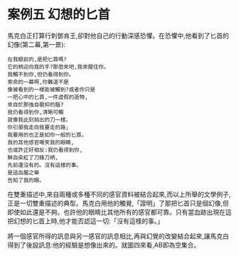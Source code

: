 # 案例五 幻想的匕首

馬克白正打算行刺鄧肯王,卻對他自己的行動深感恐懼。在恐懼中,他看到了匕首的幻像(第二幕,第一景):

```
在我眼前的,是把匕首嗎?
它的柄迎向我的手?那麼來吧,我來握住你。
我觸不到你,但仍看得到你。
索命的一幕啊,你難道不是
像被看到的一樣能被觸到?或者你只是
一把心中的匕首,一件虛假的造物,
來自於那強自壓抑的腦?
我仍看得到你,清晰可觸
就像我此刻拍出的刀一樣。
你引領我走向我要走的路;
我要用的也正是如你一般的匕首。
我的其他感官嘲笑我的眼睛,
也或許正好相反:我仍看得到你,
鮮血染紅了刀鋒刀柄,
先前還沒有的。沒有這樣的事。
是這血腥之舉
告知了我的眼。
```

在雙重描述中,來自兩種或多種不同的感官資料被結合起來,而以上所舉的文學例子,正是一切雙重描述的典型。馬克白用他的觸覺,「證明」了那把匕首只是個幻像,但即使如此還是不夠。也許他的眼睛比其他所有的感官都可靠。只有當血跡出現在這把幻想的匕首上時,他才能否認這一切:「沒有這樣的事。」

將一個感官所得的訊息與另一感官的訊息相比,再與幻覺的改變結合起來,讓馬克白得到了後設訊息:他的經驗是想像出來的。就圖四來看,AB即為空集合。
